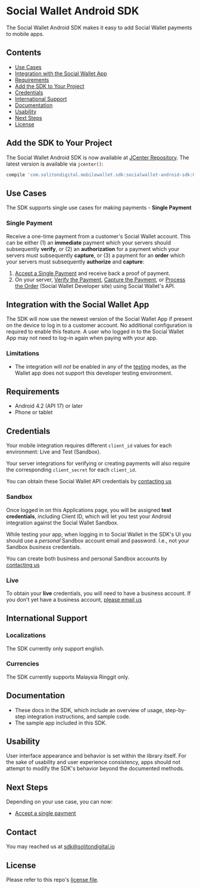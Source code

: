 Social Wallet Android SDK
==================

The Social Wallet Android SDK makes it easy to add Social Wallet payments to mobile apps.
## Contents

- [Use Cases](#use-cases)
- [Integration with the Social Wallet App](#integration-with-the-social-wallet-app)
- [Requirements](#requirements)
- [Add the SDK to Your Project](#add-the-sdk-to-your-project)
- [Credentials](#credentials)
- [International Support](#international-support)
- [Documentation](#documentation)
- [Usability](#usability)
- [Next Steps](#next-steps)
- [License](#license)

## Add the SDK to Your Project

The Social Wallet Android SDK is now available at [JCenter Repository](https://bintray.com/solitondigital/com.solitondigital.mobilewallet.sdk). The latest version is available via `jcenter()`:

```groovy
compile 'com.solitondigital.mobilewallet.sdk:socialwallet-android-sdk:0.0.1'
```


## Use Cases

The SDK supports single use cases for making payments - **Single Payment**


### Single Payment

Receive a one-time payment from a customer's Social Wallet account. This can be either (1) an **immediate** payment which your servers should subsequently **verify**, or (2) an **authorization** for a payment which your servers must subsequently **capture**, or (3) a payment for an **order** which your servers must subsequently **authorize** and **capture**:

1. [Accept a Single Payment](docs/single_payment.md) and receive back a proof of payment.
2. On your server, [Verify the Payment](https://docs.google.com/document/d/1zg92PCq_8by1ZGDWMhFD6kAC-_Irrq88iNyCL79M_m4/edit?usp=sharing), [Capture the Payment](https://docs.google.com/document/d/1zg92PCq_8by1ZGDWMhFD6kAC-_Irrq88iNyCL79M_m4/edit?usp=sharing), or [Process the Order](https://docs.google.com/document/d/1zg92PCq_8by1ZGDWMhFD6kAC-_Irrq88iNyCL79M_m4/edit?usp=sharing) (Social Wallet Developer site) using Social Wallet's API.

## Integration with the Social Wallet App

The SDK will now use the newest version of the Social Wallet App if present on the device to log in to a customer account.  No additional configuration is required to enable this feature. A user who logged in to the Social Wallet App may not need to log-in again when paying with your app.

### Limitations

* The integration will _not_ be enabled in any of the [testing](#testing) modes, as the Wallet app does not support this developer testing environment.

## Requirements

* Android 4.2 (API 17) or later
* Phone or tablet

## Credentials

Your mobile integration requires different `client_id` values for each environment: Live and Test (Sandbox).

Your server integrations for verifying or creating payments will also require the corresponding `client_secret` for each `client_id`.

You can obtain these Social Wallet API credentials by [contacting us](#contact)

### Sandbox

Once logged in on this Applications page, you will be assigned **test credentials**, including Client ID, which will let you test your Android integration against the Social Wallet Sandbox.

While testing your app, when logging in to Social Wallet in the SDK's UI you should use a *personal* Sandbox account email and password. I.e., not your Sandbox *business* credentials.

You can create both business and personal Sandbox accounts by [contacting us](#contact)

### Live

To obtain your **live** credentials, you will need to have a business account. If you don't yet have a business account, [please email us](#contact)


## International Support

### Localizations

The SDK currently only support english.

### Currencies

The SDK currently supports Malaysia Ringgit only.


## Documentation

* These docs in the SDK, which include an overview of usage, step-by-step integration instructions, and sample code.
* The sample app included in this SDK.


## Usability

User interface appearance and behavior is set within the library itself. For the sake of usability and user experience consistency, apps should not attempt to modify the SDK's behavior beyond the documented methods.


## Next Steps

Depending on your use case, you can now:

* [Accept a single payment](docs/single_payment.md)

## Contact

You may reached us at sdk@solitondigital.io


## License

Please refer to this repo's [license file](LICENSE).
